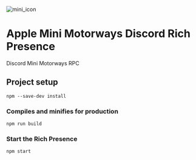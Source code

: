 ![mini_icon](https://user-images.githubusercontent.com/30567406/168275655-b8604f25-94fe-4f69-8230-cf4f24383907.png)
# Apple Mini Motorways Discord Rich Presence
Discord Mini Motorways RPC

## Project setup
```
npm --save-dev install
```


### Compiles and minifies for production
```
npm run build
```

### Start the Rich Presence
```
npm start
```

